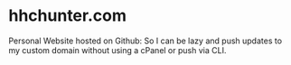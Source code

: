 # hhchunter.com
Personal Website hosted on Github: 
  So I can be lazy and push updates to my custom domain without using a cPanel or push via CLI.

